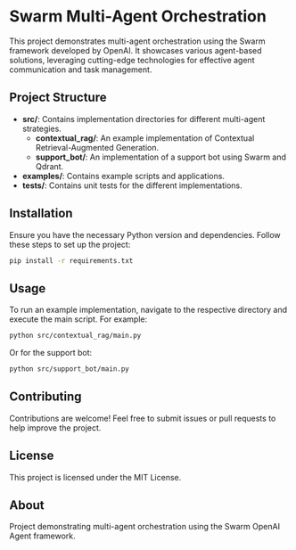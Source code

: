 # Swarm Multi-Agent Orchestration

This project demonstrates multi-agent orchestration using the Swarm framework developed by OpenAI. It showcases various agent-based solutions, leveraging cutting-edge technologies for effective agent communication and task management.

## Project Structure

- **src/**: Contains implementation directories for different multi-agent strategies.
  - **contextual_rag/**: An example implementation of Contextual Retrieval-Augmented Generation.
  - **support_bot/**: An implementation of a support bot using Swarm and Qdrant.
- **examples/**: Contains example scripts and applications.
- **tests/**: Contains unit tests for the different implementations.

## Installation

Ensure you have the necessary Python version and dependencies. Follow these steps to set up the project:

```bash
pip install -r requirements.txt
```

## Usage

To run an example implementation, navigate to the respective directory and execute the main script. For example:

```bash
python src/contextual_rag/main.py
```

Or for the support bot:

```bash
python src/support_bot/main.py
```

## Contributing

Contributions are welcome! Feel free to submit issues or pull requests to help improve the project.

## License

This project is licensed under the MIT License.

## About

Project demonstrating multi-agent orchestration using the Swarm OpenAI Agent framework.


